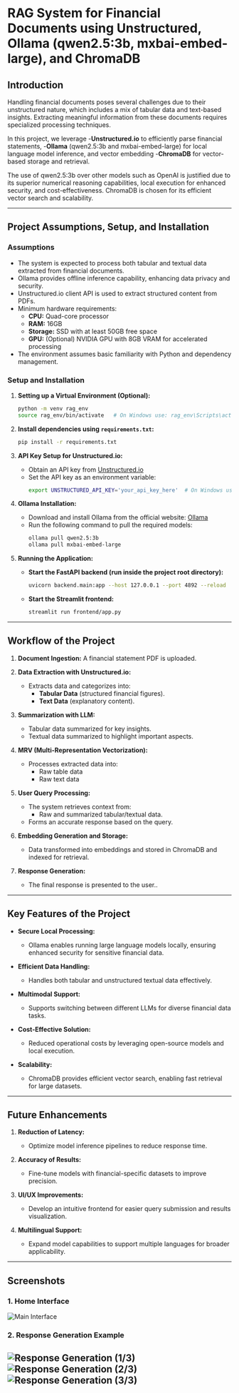 # RAG System for Financial Documents using Unstructured, Ollama (qwen2.5:3b, mxbai-embed-large), and ChromaDB

## Introduction
Handling financial documents poses several challenges due to their unstructured nature, which includes a mix of tabular data and text-based insights. Extracting meaningful information from these documents requires specialized processing techniques. 

In this project, we leverage 
-**Unstructured.io** to efficiently parse financial statements, 
-**Ollama** (qwen2.5:3b and mxbai-embed-large) for local language model inference, and vector embedding
-**ChromaDB** for vector-based storage and retrieval. 

The use of qwen2.5:3b over other models such as OpenAI is justified due to its superior numerical reasoning capabilities, local execution for enhanced security, and cost-effectiveness. ChromaDB is chosen for its efficient vector search and scalability.

---

## Project Assumptions, Setup, and Installation

### Assumptions
- The system is expected to process both tabular and textual data extracted from financial documents.
- Ollama provides offline inference capability, enhancing data privacy and security.
- Unstructured.io client API is used to extract structured content from PDFs.
- Minimum hardware requirements:
  - **CPU:** Quad-core processor
  - **RAM:** 16GB
  - **Storage:** SSD with at least 50GB free space
  - **GPU:** (Optional) NVIDIA GPU with 8GB VRAM for accelerated processing
- The environment assumes basic familiarity with Python and dependency management.

### Setup and Installation

1. **Setting up a Virtual Environment (Optional):**
   ```bash
   python -m venv rag_env
   source rag_env/bin/activate   # On Windows use: rag_env\Scripts\activate
   ```

2. **Install dependencies using `requirements.txt`:**
   ```bash
   pip install -r requirements.txt
   ```

3. **API Key Setup for Unstructured.io:**
   - Obtain an API key from [Unstructured.io](https://unstructured.io/)
   - Set the API key as an environment variable:
     ```bash
     export UNSTRUCTURED_API_KEY='your_api_key_here'  # On Windows use: set UNSTRUCTURED_API_KEY=your_api_key_here
     ```

4. **Ollama Installation:**
   - Download and install Ollama from the official website: [Ollama](https://ollama.ai)
   - Run the following command to pull the required models:
     ```bash
     ollama pull qwen2.5:3b
     ollama pull mxbai-embed-large
     ```

5. **Running the Application:**

   - **Start the FastAPI backend (run inside the project root directory):**
     
     ```bash
     uvicorn backend.main:app --host 127.0.0.1 --port 4892 --reload
     ```

   - **Start the Streamlit frontend:**
     
     ```bash
     streamlit run frontend/app.py
     ```

---

## Workflow of the Project

1. **Document Ingestion:** A financial statement PDF is uploaded.

2. **Data Extraction with Unstructured.io:**
    - Extracts data and categorizes into:
      - **Tabular Data** (structured financial figures).
      - **Text Data** (explanatory content).

3. **Summarization with LLM:**
    - Tabular data summarized for key insights.
    - Textual data summarized to highlight important aspects.

4. **MRV (Multi-Representation Vectorization):**
    - Processes extracted data into:
      - Raw table data
      - Raw text data

5. **User Query Processing:**
    - The system retrieves context from:
      - Raw and summarized tabular/textual data.
    - Forms an accurate response based on the query.

6. **Embedding Generation and Storage:**
    - Data transformed into embeddings and stored in ChromaDB and indexed for retrieval.
    
7. **Response Generation:**
    - The final response is presented to the user..

---

## Key Features of the Project

- **Secure Local Processing:**
  - Ollama enables running large language models locally, ensuring enhanced security for sensitive financial data.
  
- **Efficient Data Handling:**
  - Handles both tabular and unstructured textual data effectively.

- **Multimodal Support:**
  - Supports switching between different LLMs for diverse financial data tasks.

- **Cost-Effective Solution:**
  - Reduced operational costs by leveraging open-source models and local execution.

- **Scalability:**
  - ChromaDB provides efficient vector search, enabling fast retrieval for large datasets.

---

## Future Enhancements

1. **Reduction of Latency:**
   - Optimize model inference pipelines to reduce response time.
   
2. **Accuracy of Results:**
   - Fine-tune models with financial-specific datasets to improve precision.

3. **UI/UX Improvements:**
   - Develop an intuitive frontend for easier query submission and results visualization.

4. **Multilingual Support:**
   - Expand model capabilities to support multiple languages for broader applicability.

---

## Screenshots

### 1. Home Interface
![Main Interface](screenshots/home.png)

### 2. Response Generation Example
![Response Generation (1/3)](screenshots/rag_1.png)
![Response Generation (2/3)](screenshots/rag_2.png)
![Response Generation (3/3)](screenshots/rag_3.png)
---



```
